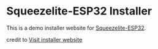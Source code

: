 # Squeezelite-ESP32 Installer

This is a demo installer website for [Squeezelite-ESP32](https://github.com/sle118/squeezelite-esp32).

credit to [Visit installer website](https://paulusschoutsen.nl/squeezelite-esp32-install/)
